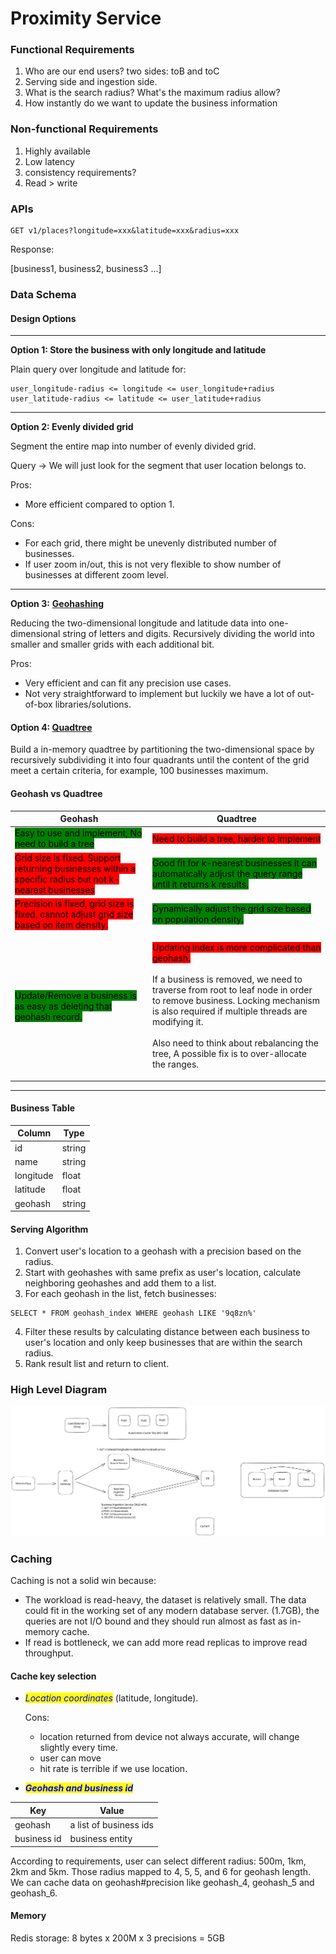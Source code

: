 # Proximity Service

### Functional Requirements

1. Who are our end users? two sides: toB and toC
2. Serving side and ingestion side.
3. What is the search radius? What's the maximum radius allow?
4. How instantly do we want to update the business information

### Non-functional Requirements

1. Highly available
2. Low latency
3. consistency requirements?
4. Read > write

### APIs

```
GET v1/places?longitude=xxx&latitude=xxx&radius=xxx
```

Response:

\[business1, business2, business3 ...]

### Data Schema

#### Design Options

***

**Option 1: Store the business with only longitude and latitude**

Plain query over longitude and latitude for:

```
user_longitude-radius <= longitude <= user_longitude+radius
user_latitude-radius <= latitude <= user_latitude+radius
```

***

**Option 2: Evenly divided grid**

Segment the entire map into number of evenly divided grid.

Query -> We will just look for the segment that user location belongs to.

Pros:

* More efficient compared to option 1.

Cons:

* For each grid, there might be unevenly distributed number of businesses.
* If user zoom in/out, this is not very flexible to show number of businesses at different zoom level.

***

**Option 3:** [**Geohashing**](../deep-dive/geospatial-indexing/geohash.md)

Reducing the two-dimensional longitude and latitude data into one-dimensional string of letters and digits. Recursively dividing the world into smaller and smaller grids with each additional bit.

Pros:

* Very efficient and can fit any precision use cases.
* Not very straightforward to implement but luckily we have a lot of out-of-box libraries/solutions.

#### Option 4: [Quadtree](../deep-dive/quadtree.md)

Build a in-memory quadtree by partitioning the two-dimensional space by recursively subdividing it into four quadrants until the content of the grid meet a certain criteria, for example, 100 businesses  maximum.

#### Geohash vs Quadtree

| Geohash                                                                                                                                           | Quadtree                                                                                                                                                                                                                                                                                                                                                                                  |
| ------------------------------------------------------------------------------------------------------------------------------------------------- | ----------------------------------------------------------------------------------------------------------------------------------------------------------------------------------------------------------------------------------------------------------------------------------------------------------------------------------------------------------------------------------------- |
| <mark style="background-color:green;">Easy to use and implement, No need to build a tree</mark>                                                   | <mark style="background-color:red;">Need to build a tree, harder to implement</mark>                                                                                                                                                                                                                                                                                                      |
| <mark style="background-color:red;">Grid size is fixed. Support returning businesses within a specific radius but not k-nearest businesses</mark> | <mark style="background-color:green;">Good fit for k-nearest businesses it can automatically adjust the query range until it returns k results.</mark>                                                                                                                                                                                                                                    |
| <mark style="background-color:red;">Precision is fixed, grid size is fixed, cannot adjust grid size based on item density.</mark>                 | <mark style="background-color:green;">Dynamically adjust the grid size based on population density.</mark>                                                                                                                                                                                                                                                                                |
| <mark style="background-color:green;">Update/Remove a business is as easy as deleting that geohash record.</mark>                                 | <p><mark style="background-color:red;">Updating index is more complicated than geohash.</mark><br><br>If a business is removed, we need to traverse from root to leaf node in order to remove business. Locking mechanism is also required if multiple threads are modifying it.<br><br>Also need to think about rebalancing the tree, A possible fix is to over-allocate the ranges.</p> |

***

#### Business Table

| Column    | Type   |
| --------- | ------ |
| id        | string |
| name      | string |
| longitude | float  |
| latitude  | float  |
| geohash   | string |

#### Serving Algorithm

1. Convert user's location to a geohash with a precision based on the radius.
2. Start with geohashes with same prefix as user's location, calculate neighboring geohashes and add them to a list.
3. For each geohash in the list, fetch businesses:

```
SELECT * FROM geohash_index WHERE geohash LIKE '9q8zn%'
```

4. Filter these results by calculating distance between each business to user's location and only keep businesses that are within the search radius.
5. Rank result list and return to client.

### High Level Diagram

<img src="../../.gitbook/assets/file.excalidraw.svg" alt="" class="gitbook-drawing">

### Caching

Caching is not a solid win because:

* The workload is read-heavy, the dataset is relatively small. The data could fit in the working set of any modern database server. (1.7GB), the queries are not I/O bound and they should run almost as fast as in-memory cache.
* If read is bottleneck, we can add more read replicas to improve read throughput.

#### Cache key selection

*   _<mark style="color:blue;">Location coordinates</mark>_ (latitude, longitude).&#x20;

    Cons:

    * location returned from device not always accurate, will change slightly every time.
    * user can move
    * hit rate is terrible if we use location.
* _<mark style="color:blue;">**Geohash and business id**</mark>_

| Key         | Value                  |
| ----------- | ---------------------- |
| geohash     | a list of business ids |
| business id | business entity        |

According to requirements, user can select different radius: 500m, 1km, 2km and 5km. Those radius mapped to 4, 5, 5, and 6 for geohash length. We can cache data on geohash#precision like geohash\_4, geohash\_5 and geohash\_6.

#### Memory

Redis storage: 8 bytes x 200M x 3 precisions = 5GB

